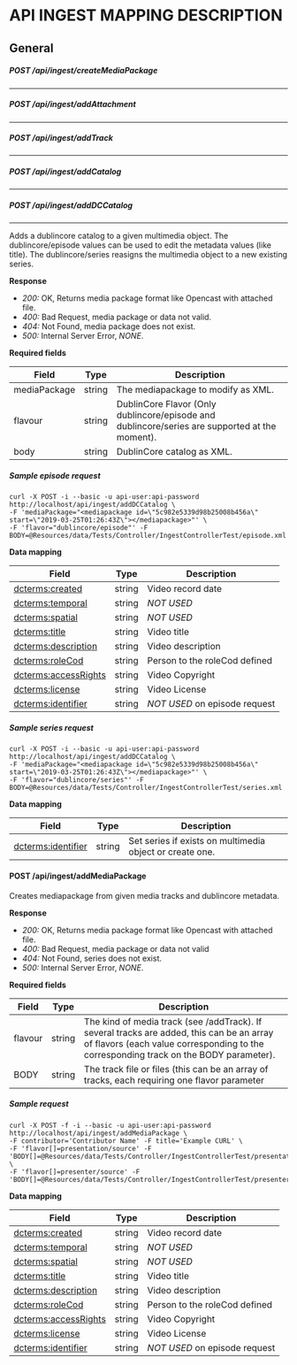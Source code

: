 API INGEST MAPPING DESCRIPTION
==============================


## **General**

##### POST /api/ingest/createMediaPackage
___

##### POST /api/ingest/addAttachment
____

##### POST /api/ingest/addTrack
____

##### POST /api/ingest/addCatalog
____

##### POST /api/ingest/addDCCatalog
____

Adds a dublincore catalog to a given multimedia object. The dublincore/episode values can be used to edit the metadata values (like title). The dublincore/series reasigns the multimedia object to a new existing series.

**Response**

- *200:* OK, Returns media package format like Opencast with attached file.  
- *400:* Bad Request, media package or data not valid.  
- *404:* Not Found, media package does not exist.  
- *500:* Internal Server Error, *NONE*. 


**Required fields**

|Field                   | Type     | Description                           |
| ---------------------- | -------- | ------------------------------   |
| mediaPackage           | string   |  The mediapackage to modify as XML.
| flavour                | string   |  DublinCore Flavor (Only dublincore/episode and dublincore/series are supported at the moment).
| body                   | string   |  DublinCore catalog as XML.


##### Sample episode request

```
curl -X POST -i --basic -u api-user:api-password http://localhost/api/ingest/addDCCatalog \
-F 'mediaPackage="<mediapackage id=\"5c982e5339d98b25008b456a\" start=\"2019-03-25T01:26:43Z\"></mediapackage>"' \
-F 'flavor="dublincore/episode"' -F BODY=@Resources/data/Tests/Controller/IngestControllerTest/episode.xml
```

**Data mapping**

| Field                  | Type     | Description                      |
| ---------------------- | -------- | ------------------------------   |
| <dcterms:created>      | string   |  Video record date
| <dcterms:temporal>     | string   |  *NOT USED*
| <dcterms:spatial>      | string   |  *NOT USED*
| <dcterms:title>        | string   |  Video title
| <dcterms:description>  | string   |  Video description
| <dcterms:roleCod>      | string   |  Person to the roleCod defined 
| <dcterms:accessRights> | string   |  Video Copyright
| <dcterms:license>      | string   |  Video License
| <dcterms:identifier>   | string   |  *NOT USED* on episode request



##### Sample series request

```
curl -X POST -i --basic -u api-user:api-password http://localhost/api/ingest/addDCCatalog \
-F 'mediaPackage="<mediapackage id=\"5c982e5339d98b25008b456a\" start=\"2019-03-25T01:26:43Z\"></mediapackage>"' \
-F 'flavor="dublincore/series"' -F BODY=@Resources/data/Tests/Controller/IngestControllerTest/series.xml 
```

**Data mapping**

| Field                  | Type     | Description                           |
| ---------------------- | -------- | ------------------------------   |
| <dcterms:identifier>   | string   | Set series if exists on multimedia object or create one.



#### POST /api/ingest/addMediaPackage 

Creates mediapackage from given media tracks and dublincore metadata.

**Response**

- *200:* OK, Returns media package format like Opencast with attached file.  
- *400:* Bad Request, media package or data not valid  
- *404:* Not Found, series does not exist.  
- *500:* Internal Server Error, *NONE*.  


**Required fields**

|Field                   | Type     | Description                           |
| ---------------------- | -------- | ------------------------------   |
| flavour                | string   | The kind of media track (see /addTrack). If several tracks are added, this can be an array of flavors (each value corresponding to the corresponding track on the BODY parameter).
| BODY                   | string   | The track file or files (this can be an array of tracks, each requiring one flavor parameter

##### Sample request

```
curl -X POST -f -i --basic -u api-user:api-password http://localhost/api/ingest/addMediaPackage \
-F contributor='Contributor Name' -F title='Example CURL' \
-F 'flavor[]=presentation/source' -F 'BODY[]=@Resources/data/Tests/Controller/IngestControllerTest/presentation.mp4' \
-F 'flavor[]=presenter/source' -F 'BODY[]=@Resources/data/Tests/Controller/IngestControllerTest/presenter.mp4'
```

**Data mapping**

| Field                  | Type     | Description                      |
| ---------------------- | -------- | ------------------------------   |
| <dcterms:created>      | string   |  Video record date
| <dcterms:temporal>     | string   |  *NOT USED*
| <dcterms:spatial>      | string   |  *NOT USED*
| <dcterms:title>        | string   |  Video title
| <dcterms:description>  | string   |  Video description
| <dcterms:roleCod>      | string   |  Person to the roleCod defined 
| <dcterms:accessRights> | string   |  Video Copyright
| <dcterms:license>      | string   |  Video License
| <dcterms:identifier>   | string   |  *NOT USED* on episode request
